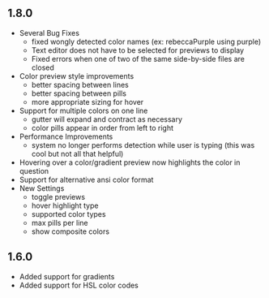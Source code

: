 ## 1.8.0
* Several Bug Fixes
  - fixed wongly detected color names (ex: rebeccaPurple using purple)
  - Text editor does not have to be selected for previews to display
  - Fixed errors when one of two of the same side-by-side files are closed
* Color preview style improvements
  - better spacing between lines
  - better spacing between pills
  - more appropriate sizing for hover
* Support for multiple colors on one line
  - gutter will expand and contract as necessary
  - color pills appear in order from left to right
* Performance Improvements
  - system no longer performs detection while user is typing (this was cool but not all that helpful)
* Hovering over a color/gradient preview now highlights the color in question
* Support for alternative ansi color format
* New Settings
  - toggle previews
  - hover highlight type
  - supported color types
  - max pills per line
  - show composite colors

## 1.6.0
* Added support for gradients
* Added support for HSL color codes
